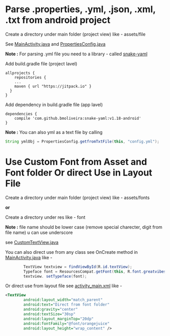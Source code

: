 # Parse .properties, .yml, .json, .xml, .txt from android project

Create a directory under main folder (project view) like - assets/file

See [MainActivity.java](https://github.com/akramul-hasan-m4/Load-file-and-custom-font-in-android-/blob/master/app/src/main/java/com/example/loadpropertiesfileandcustomfont/MainActivity.java) and [PropertiesConfig.java](https://github.com/akramul-hasan-m4/Load-file-and-custom-font-in-android-/blob/master/app/src/main/java/com/example/loadpropertiesfileandcustomfont/util/PropertiesConfig.java)

**Note :** For parsing .yml file you need to a library - called [snake-yaml](https://github.com/bmoliveira/snake-yaml)

Add build.gradle file (project lavel)

```
allprojects {
	repositories {
	...
	maven { url "https://jitpack.io" }
  }
}
```

Add dependency in build.gradle file (app lavel)

```
dependencies {
	compile 'com.github.bmoliveira:snake-yaml:v1.18-android'
}
```
**Note :** You can also yml as a text file by calling 
```java
String ymlObj = PropertiesConfig.getfromTxtFile(this, "config.yml");
```
# Use Custom Font from Asset and Font folder Or direct Use in Layout File

Create a directory under main folder (project view) like - assets/fonts

**or**

Create a directory under res like - font

**Note :** file name should be lower case (remove special charecter, digit from file name) u can use underscore

see [CustomTextView.java](https://github.com/akramul-hasan-m4/Load-file-and-custom-font-in-android-/blob/master/app/src/main/java/com/example/loadpropertiesfileandcustomfont/customView/CustomTextView.java)

You can also direct use from any class see OnCreate method in [MainActivity.java](https://github.com/akramul-hasan-m4/Load-file-and-custom-font-in-android-/blob/master/app/src/main/java/com/example/loadpropertiesfileandcustomfont/MainActivity.java) like -

```java
		TextView textview = findViewById(R.id.textView);
        Typeface font = ResourcesCompat.getFont(this, R.font.greatvibes_regular);
        textview. setTypeface(font);
```

Or direct use from layout file see [activity_main.xml](https://github.com/akramul-hasan-m4/Load-file-and-custom-font-in-android-/blob/master/app/src/main/res/layout/activity_main.xml) like -

```xml
<TextView
        android:layout_width="match_parent"
        android:text="Direct from font folder"
        android:gravity="center"
        android:textSize="30sp"
        android:layout_marginTop="20dp"
        android:fontFamily="@font/orangejuice"
        android:layout_height="wrap_content" />
```